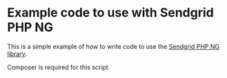 # Example code to use with Sendgrid PHP NG
This is a simple example of how to write code to use the [Sendgrid PHP NG library](https://github.com/taz77/sendgrid-php-ng).

Composer is required for this script.
